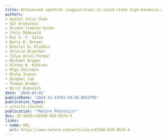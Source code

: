 ```yaml
---
title: Attosecond spectral singularities in solid-state high-harmonic generation
authors:
- Ayelet Julie Uzan
- Gal Orenstein
- Álvaro Jiménez-Galán
- Chris McDonald
- Rui E. F. Silva
- Barry D. Bruner
- Nikolai D. Klimkin
- Valerie Blanchet
- Talya Arusi-Parpar
- Michael Krüger
- Alexey N. Rubtsov
- Olga Smirnova
- Misha Ivanov
- Binghai Yan
- Thomas Brabec
- Nirit Dudovich
date: '2020-03-01'
publishDate: '2024-11-15T01:34:50.091279Z'
publication_types:
- article-journal
publication: '*Nature Photonics*'
doi: 10.1038/s41566-019-0574-4
links:
- name: URL
  url: https://www.nature.com/articles/s41566-019-0574-4
---
```


